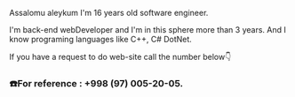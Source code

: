 <p>Assalomu aleykum I'm 16 years old software engineer.</p>
<p>I'm back-end webDeveloper and I'm in this sphere more than 3 years. And I know programing languages like C++, C# DotNet.</p>
<p>If you have a request to do web-site call the number below👇 </h3>
<h3>☎️For reference : +998 (97) 005-20-05.</h3>

<!---
bekzod28072009/bekzod28072009 is a ✨ special ✨ repository because its `README.md` (this file) appears on your GitHub profile.
You can click the Preview link to take a look at your changes.
--->
